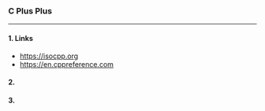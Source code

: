 ### C Plus Plus
---

#### 1. Links
- https://isocpp.org
- https://en.cppreference.com


#### 2. 


#### 3. 
